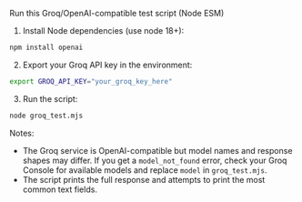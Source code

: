 Run this Groq/OpenAI-compatible test script (Node ESM)

1. Install Node dependencies (use node 18+):

```bash
npm install openai
```

2. Export your Groq API key in the environment:

```bash
export GROQ_API_KEY="your_groq_key_here"
```

3. Run the script:

```bash
node groq_test.mjs
```

Notes:
- The Groq service is OpenAI-compatible but model names and response shapes may differ. If you get a `model_not_found` error, check your Groq Console for available models and replace `model` in `groq_test.mjs`.
- The script prints the full response and attempts to print the most common text fields.
